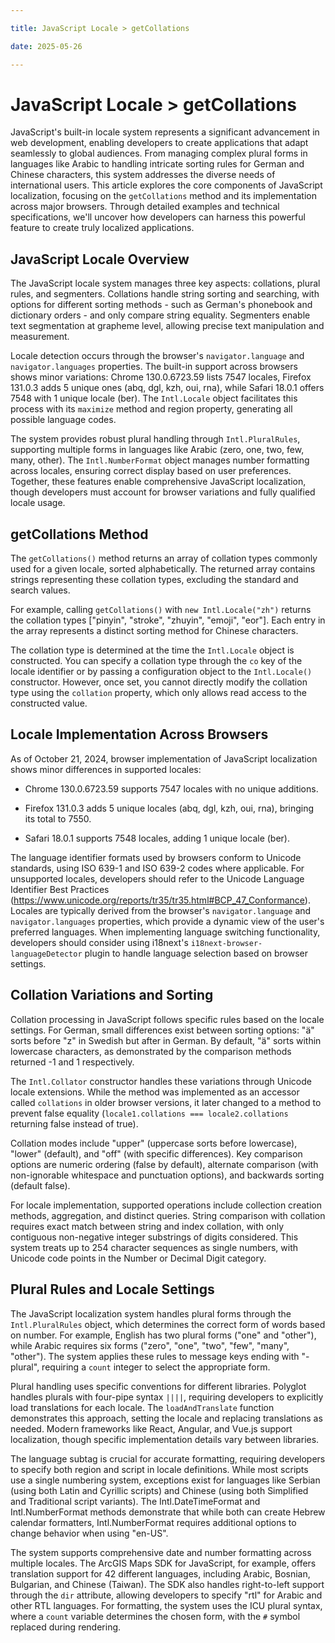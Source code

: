 ```yaml
---

title: JavaScript Locale > getCollations

date: 2025-05-26

---
```



# JavaScript Locale > getCollations

JavaScript's built-in locale system represents a significant advancement in web development, enabling developers to create applications that adapt seamlessly to global audiences. From managing complex plural forms in languages like Arabic to handling intricate sorting rules for German and Chinese characters, this system addresses the diverse needs of international users. This article explores the core components of JavaScript localization, focusing on the `getCollations` method and its implementation across major browsers. Through detailed examples and technical specifications, we'll uncover how developers can harness this powerful feature to create truly localized applications.


## JavaScript Locale Overview

The JavaScript locale system manages three key aspects: collations, plural rules, and segmenters. Collations handle string sorting and searching, with options for different sorting methods - such as German's phonebook and dictionary orders - and only compare string equality. Segmenters enable text segmentation at grapheme level, allowing precise text manipulation and measurement.

Locale detection occurs through the browser's `navigator.language` and `navigator.languages` properties. The built-in support across browsers shows minor variations: Chrome 130.0.6723.59 lists 7547 locales, Firefox 131.0.3 adds 5 unique ones (abq, dgl, kzh, oui, rna), while Safari 18.0.1 offers 7548 with 1 unique locale (ber). The `Intl.Locale` object facilitates this process with its `maximize` method and region property, generating all possible language codes.

The system provides robust plural handling through `Intl.PluralRules`, supporting multiple forms in languages like Arabic (zero, one, two, few, many, other). The `Intl.NumberFormat` object manages number formatting across locales, ensuring correct display based on user preferences. Together, these features enable comprehensive JavaScript localization, though developers must account for browser variations and fully qualified locale usage.


## getCollations Method

The `getCollations()` method returns an array of collation types commonly used for a given locale, sorted alphabetically. The returned array contains strings representing these collation types, excluding the standard and search values.

For example, calling `getCollations()` with `new Intl.Locale("zh")` returns the collation types ["pinyin", "stroke", "zhuyin", "emoji", "eor"]. Each entry in the array represents a distinct sorting method for Chinese characters.

The collation type is determined at the time the `Intl.Locale` object is constructed. You can specify a collation type through the `co` key of the locale identifier or by passing a configuration object to the `Intl.Locale()` constructor. However, once set, you cannot directly modify the collation type using the `collation` property, which only allows read access to the constructed value.


## Locale Implementation Across Browsers

As of October 21, 2024, browser implementation of JavaScript localization shows minor differences in supported locales:

- Chrome 130.0.6723.59 supports 7547 locales with no unique additions.

- Firefox 131.0.3 adds 5 unique locales (abq, dgl, kzh, oui, rna), bringing its total to 7550.

- Safari 18.0.1 supports 7548 locales, adding 1 unique locale (ber).

The language identifier formats used by browsers conform to Unicode standards, using ISO 639-1 and ISO 639-2 codes where applicable. For unsupported locales, developers should refer to the Unicode Language Identifier Best Practices (<https://www.unicode.org/reports/tr35/tr35.html#BCP_47_Conformance>). Locales are typically derived from the browser's `navigator.language` and `navigator.languages` properties, which provide a dynamic view of the user's preferred languages. When implementing language switching functionality, developers should consider using i18next's `i18next-browser-languageDetector` plugin to handle language selection based on browser settings.


## Collation Variations and Sorting

Collation processing in JavaScript follows specific rules based on the locale settings. For German, small differences exist between sorting options: "ä" sorts before "z" in Swedish but after in German. By default, "ä" sorts within lowercase characters, as demonstrated by the comparison methods returned -1 and 1 respectively.

The `Intl.Collator` constructor handles these variations through Unicode locale extensions. While the method was implemented as an accessor called `collations` in older browser versions, it later changed to a method to prevent false equality (`locale1.collations === locale2.collations` returning false instead of true).

Collation modes include "upper" (uppercase sorts before lowercase), "lower" (default), and "off" (with specific differences). Key comparison options are numeric ordering (false by default), alternate comparison (with non-ignorable whitespace and punctuation options), and backwards sorting (default false).

For locale implementation, supported operations include collection creation methods, aggregation, and distinct queries. String comparison with collation requires exact match between string and index collation, with only contiguous non-negative integer substrings of digits considered. This system treats up to 254 character sequences as single numbers, with Unicode code points in the Number or Decimal Digit category.


## Plural Rules and Locale Settings

The JavaScript localization system handles plural forms through the `Intl.PluralRules` object, which determines the correct form of words based on number. For example, English has two plural forms ("one" and "other"), while Arabic requires six forms ("zero", "one", "two", "few", "many", "other"). The system applies these rules to message keys ending with "-plural", requiring a `count` integer to select the appropriate form.

Plural handling uses specific conventions for different libraries. Polyglot handles plurals with four-pipe syntax `||||`, requiring developers to explicitly load translations for each locale. The `loadAndTranslate` function demonstrates this approach, setting the locale and replacing translations as needed. Modern frameworks like React, Angular, and Vue.js support localization, though specific implementation details vary between libraries.

The language subtag is crucial for accurate formatting, requiring developers to specify both region and script in locale definitions. While most scripts use a single numbering system, exceptions exist for languages like Serbian (using both Latin and Cyrillic scripts) and Chinese (using both Simplified and Traditional script variants). The Intl.DateTimeFormat and Intl.NumberFormat methods demonstrate that while both can create Hebrew calendar formatters, Intl.NumberFormat requires additional options to change behavior when using "en-US".

The system supports comprehensive date and number formatting across multiple locales. The ArcGIS Maps SDK for JavaScript, for example, offers translation support for 42 different languages, including Arabic, Bosnian, Bulgarian, and Chinese (Taiwan). The SDK also handles right-to-left support through the `dir` attribute, allowing developers to specify "rtl" for Arabic and other RTL languages. For formatting, the system uses the ICU plural syntax, where a `count` variable determines the chosen form, with the `#` symbol replaced during rendering.

